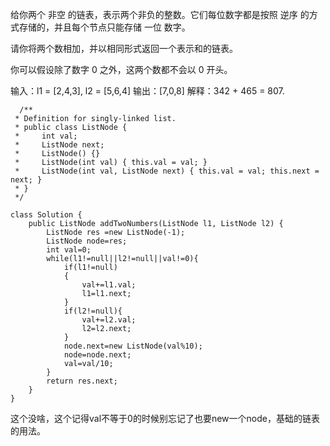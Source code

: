 给你两个 非空 的链表，表示两个非负的整数。它们每位数字都是按照 逆序 的方式存储的，并且每个节点只能存储 一位 数字。

请你将两个数相加，并以相同形式返回一个表示和的链表。

你可以假设除了数字 0 之外，这两个数都不会以 0 开头。

输入：l1 = [2,4,3], l2 = [5,6,4]
输出：[7,0,8]
解释：342 + 465 = 807.

```
  /**
 * Definition for singly-linked list.
 * public class ListNode {
 *     int val;
 *     ListNode next;
 *     ListNode() {}
 *     ListNode(int val) { this.val = val; }
 *     ListNode(int val, ListNode next) { this.val = val; this.next = next; }
 * }
 */
```
```
class Solution {
    public ListNode addTwoNumbers(ListNode l1, ListNode l2) {
        ListNode res =new ListNode(-1);
        ListNode node=res;
        int val=0;
        while(l1!=null||l2!=null||val!=0){
            if(l1!=null)
            {
                val+=l1.val;
                l1=l1.next;
            }
            if(l2!=null){
                val+=l2.val;
                l2=l2.next;
            }
            node.next=new ListNode(val%10);
            node=node.next;
            val=val/10;
        }
        return res.next;
    }
}

 ```

 这个没啥，这个记得val不等于0的时候别忘记了也要new一个node，基础的链表的用法。